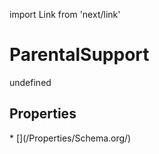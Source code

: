 import Link from 'next/link'
# ParentalSupport

undefined

## Properties

<Grid>
* [](/Properties/Schema.org/)

</Grid>

